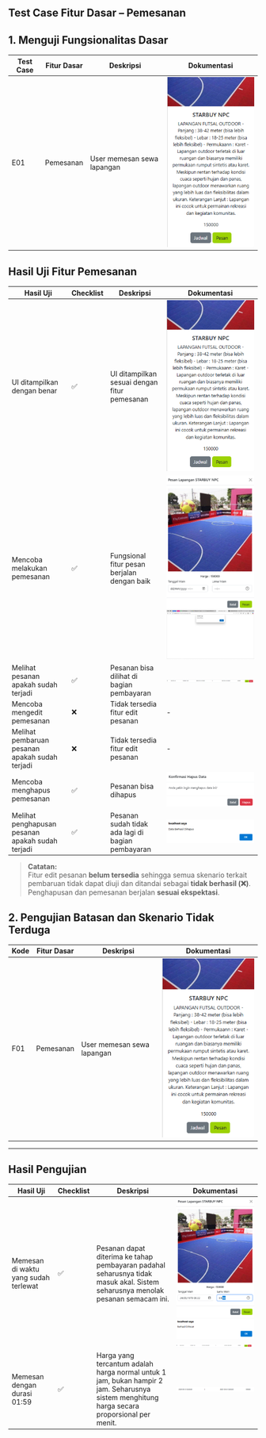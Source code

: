 ## Test Case Fitur Dasar – Pemesanan

## 1. Menguji Fungsionalitas Dasar
| **Test Case** | **Fitur Dasar** | **Deskripsi**                | **Dokumentasi**         |
|---------------|------------------|-------------------------------|--------------------------|
| E01           | Pemesanan        | User memesan sewa lapangan   | ![Pattern 1](pattern_1_1.png) |

## Hasil Uji Fitur Pemesanan

| **Hasil Uji**                                         | **Checklist** | **Deskripsi**                                            | **Dokumentasi**                                  |
|--------------------------------------------------------|----------------|-----------------------------------------------------------|--------------------------------------------------|
| UI ditampilkan dengan benar                            | ✅              | UI ditampilkan sesuai dengan fitur pemesanan              | ![Pattern 2](pattern_1_2.png)                   |
| Mencoba melakukan pemesanan                            | ✅              | Fungsional fitur pesan berjalan dengan baik               | ![Pattern 3](pattern_1_3.png) ![Pattern 4](pattern_1_4.png) |
| Melihat pesanan apakah sudah terjadi                   | ✅              | Pesanan bisa dilihat di bagian pembayaran                 | ![Pattern 5](pattern_1_5.png)                   |
| Mencoba mengedit pemesanan                             | ❌              | Tidak tersedia fitur edit pesanan                         | -                                                |
| Melihat pembaruan pesanan apakah sudah terjadi         | ❌              | Tidak tersedia fitur edit pesanan                         | -                                                |
| Mencoba menghapus pemesanan                            | ✅              | Pesanan bisa dihapus                                      | ![Pattern 6](pattern_1_6.png)                   |
| Melihat penghapusan pesanan apakah sudah terjadi       | ✅              | Pesanan sudah tidak ada lagi di bagian pembayaran         | ![Pattern 7](pattern_1_7.png)                   |

> **Catatan:**  
> Fitur edit pesanan **belum tersedia** sehingga semua skenario terkait pembaruan tidak dapat diuji dan ditandai sebagai **tidak berhasil (❌)**. Penghapusan dan pemesanan berjalan **sesuai ekspektasi**.

## 2. Pengujian Batasan dan Skenario Tidak Terduga
| **Kode** | **Fitur Dasar** | **Deskripsi**                   | **Dokumentasi**           |
|------|-------------|-----------------------------|-----------------------|
| F01  | Pemesanan   | User memesan sewa lapangan | ![](pattern_2_1.png)  |

---

## Hasil Pengujian

| **Hasil Uji**                             | **Checklist** | **Deskripsi**                                                                                                                                   | **Dokumentasi**                                                                                   |
|--------------------------------------|-----------|---------------------------------------------------------------------------------------------------------------------------------------------|-----------------------------------------------------------------------------------------------|
| Memesan di waktu yang sudah terlewat | ✅        | Pesanan dapat diterima ke tahap pembayaran padahal seharusnya tidak masuk akal. Sistem seharusnya menolak pesanan semacam ini.             | ![](pattern_2_2.png)<br>![](pattern_2_3.png)<br>![](pattern_2_4.png)                         |
| Memesan dengan durasi 01:59          | ✅        | Harga yang tercantum adalah harga normal untuk 1 jam, bukan hampir 2 jam. Seharusnya sistem menghitung harga secara proporsional per menit.| ![](pattern_2_5.png)                                                                         |
